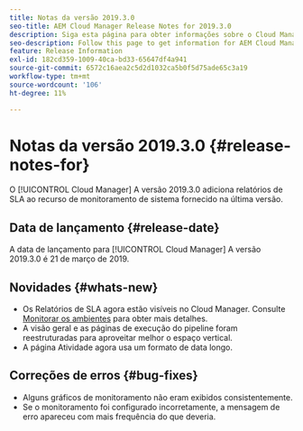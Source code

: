 ```yaml
---
title: Notas da versão 2019.3.0
seo-title: AEM Cloud Manager Release Notes for 2019.3.0
description: Siga esta página para obter informações sobre o Cloud Manager Versão 2019.3.0.
seo-description: Follow this page to get information for AEM Cloud Manager Release 2019.3.0.
feature: Release Information
exl-id: 182cd359-1009-40ca-bd33-65647df4a941
source-git-commit: 6572c16aea2c5d2d1032ca5b0f5d75ade65c3a19
workflow-type: tm+mt
source-wordcount: '106'
ht-degree: 11%

---
```


# Notas da versão 2019.3.0 {#release-notes-for}

O [!UICONTROL Cloud Manager] A versão 2019.3.0 adiciona relatórios de SLA ao recurso de monitoramento de sistema fornecido na última versão.

## Data de lançamento {#release-date}

A data de lançamento para [!UICONTROL Cloud Manager] A versão 2019.3.0 é 21 de março de 2019.

## Novidades {#whats-new}

* Os Relatórios de SLA agora estão visíveis no Cloud Manager. Consulte [Monitorar os ambientes](/help/using/monitoring-environments.md) para obter mais detalhes.
* A visão geral e as páginas de execução do pipeline foram reestruturadas para aproveitar melhor o espaço vertical.
* A página Atividade agora usa um formato de data longo.

## Correções de erros {#bug-fixes}

* Alguns gráficos de monitoramento não eram exibidos consistentemente.
* Se o monitoramento foi configurado incorretamente, a mensagem de erro apareceu com mais frequência do que deveria.
